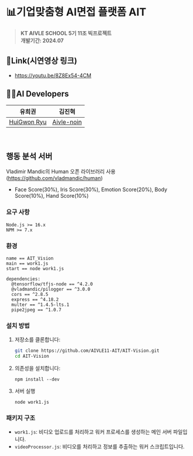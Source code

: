 # 📊기업맞춤형 AI면접 플랫폼 AIT
> **KT AIVLE SCHOOL 5기 11조 빅프로젝트**<br/> **개발기간: 2024.07**

## 🔗Link(시연영상 링크)
 - https://youtu.be/8Z8Ex54-4CM

## 👩‍💻AI Developers

|               유희권               |               김진혁               |
| :---------------------------------: | :-------------------------------------: |
| [HuiGwon Ryu](https://github.com/AnthonyRyu) | [Aivle-noin](https://github.com/Aivle-noin) |
<br>

## 행동 분석 서버
Vladimir Mandic의 Human 오픈 라이브러리 사용(https://github.com/vladmandic/human)
 - Face Score(30%), Iris Score(30%), Emotion Score(20%), Body Score(10%), Hand Score(10%)

### 요구 사항
```
Node.js >= 16.x
NPM >= 7.x
```

### 환경
```
name == AIT_Vision
main == work1.js
start == node work1.js

dependencies:
  @tensorflow/tfjs-node == ^4.2.0
  @vladmandic/pilogger == ^3.0.0
  cors == ^2.8.5
  express == ^4.18.2
  multer == ^1.4.5-lts.1
  pipe2jpeg == ^1.0.7
```

### 설치 방법
1. 저장소를 클론합니다:
   ```bash
   git clone https://github.com/AIVLE11-AIT/AIT-Vision.git
   cd AIT-Vision
   ```

2. 의존성을 설치합니다:
   ```
   npm install --dev
   ```
   
3. 서버 실행
   ```
   node work1.js
   ```

### 패키지 구조
 - `work1.js`: 비디오 업로드를 처리하고 워커 프로세스를 생성하는 메인 서버 파일입니다.
 - `videoProcessor.js`: 비디오를 처리하고 정보를 추출하는 워커 스크립트입니다.

